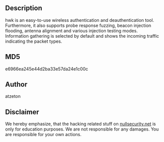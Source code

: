 Description
-----------
hwk is an easy-to-use wireless authentication and deauthentication tool.
Furthermore, it also supports probe response fuzzing, beacon injection flooding,
antenna alignment and various injection testing modes. Information gathering is
selected by default and shows the incoming traffic indicating the packet types.

MD5
---
e6966ea245e44d2ba33e57da24e1c00c

Author
------
atzeton

Disclaimer
----------
We hereby emphasize, that the hacking related stuff on
[nullsecurity.net](http://nullsecurity.net) is only for education purposes.
We are not responsible for any damages. You are responsible for your own
actions.
